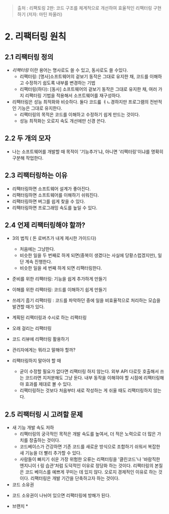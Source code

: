 > 출처 : 리팩토링 2판: 코드 구조를 체계적으로 개선하여 효율적인 리팩터링 구현하기 (저자: 마틴 파울러)

# 2. 리팩터링 원칙
## 2.1 리팩터링 정의
- *리팩터링* 이란 용어는 명사로도 쓸 수 있고, 동사로도 쓸 수있다.
    * 리팩터링: [명사]소프트웨어의 겉보기 동작은 그대로 유지한 채, 코드를 이해하고 수정하기 쉽도록 내부를 변경하는 기법
    * 리팩터링(하다): [동사] 소프트웨어의 겉보기 동작은 그대로 유지한 채, 여러 가지 리팩터링 기법을 적용해서 소프트웨어를 재구성하다.
- 리팩터링은 성능 최적화와 비슷하다. 둘다 코드륿 ㅕㄴ경하지만 프로그램의 전반적인 기능은 그대로 유지한다.
    * 리팩터링의 목적은 코드를 이해하고 수정하기 쉽게 만드는 것이다.
    * 성능 최적화는 오로지 속도 개선에만 신경 쓴다.

## 2.2 두 개의 모자
- 나는 소프트웨어를 개발할 때 목적이 '기능추가'냐, 아니면 '리팩터링'이냐를 명확히 구분해 작업한다.

## 2.3 리팩터링하는 이유
- 리팩터링하면 소프트웨어 설계가 좋아진다.
- 리팩터링하면 소프트웨어를 이해하기 쉬워진다.
- 리팩터링하면 버그를 쉽게 찾을 수 있다.
- 리팩터링하면 프로그래밍 속도를 높일 수 있다.

## 2.4 언제 리팩터링해야 할까?
- 3의 법칙 ( 돈 로버츠가 내게 제시한 가이드다)
    * 처음에는 그냥한다.
    * 비슷한 일을 두 번째로 하게 되면(중복이 생겼다는 사실에 당황스럽겠지만), 일단 계속 진행한다.
    * 비슷한 일을 세 번째 하게 되면 리팩터링한다.
    
- 준비를 위한 리팩터링: 기능을 쉽게 추가하게 만들기
- 이해를 위한 리팩터링: 코드를 이해하기 쉽게 만들기
- 쓰레기 줍기 리팩터링 : 코드를 파악하던 중에 일을 비효율적으로 처리하는 모습을 발견할 때가 있다.
- 계획된 리팩터링과 수시로 하는 리팩터링
- 오래 걸리는 리팩터링
- 코드 리뷰에 리팩터링 활용하기
- 관리자에게는 뭐라고 말해야 할까?
- 리팩터링하지 말아야 할 때
  * 굳이 수정할 필요가 없다면 리팩터링 하지 않는다. 외부 API 다로듯 호출해서 쓰는 코드라면 지저분해도 그냥 둔다. 내부 동작을 이해햐야 할 시점에
    리팩터링해야 효과를 제대로 볼 수 있다.
  * 리팩터링하는 것보다 처음부터 새로 작성하는 게 쉬울 때도 리팩터링하지 않는다.
  
## 2.5 리팩터링 시 고려할 문제
- 새 기능 개발 속도 저하
  * 리팩터링의 궁극적인 목적은 개발 속도를 높여서, 더 적은 노력으로 더 많은 가치를 창출하는 것이다.
  * 코드베이스가 건강하면 기존 코드를 새로운 방식으로 조합하기 쉬워서 복잡한 새 기능을 더 빨리 추가할 수 있다.
  * 사람들이 빠지기 쉬운 가장 위험한 오류는 리팩터링을 '클린코드'나 '바람직한 엔지니이ㅓ링 습관'처럼 도덕적인 이유로 정당화 하는 것이다.
    리팩터링의 본질은 코드 베이스를 예쁘게 꾸미는 데 있지 않다. 오로지 경제적인 이유로 하는 것이다. 리팩터링은 개발 기간을 단축하고자 하는 것이다.
-  코드 소유권
  * 코드 소유권이 나뉘어 있으면 리팩터링에 방해가 된다.
- 브랜치
  * 

